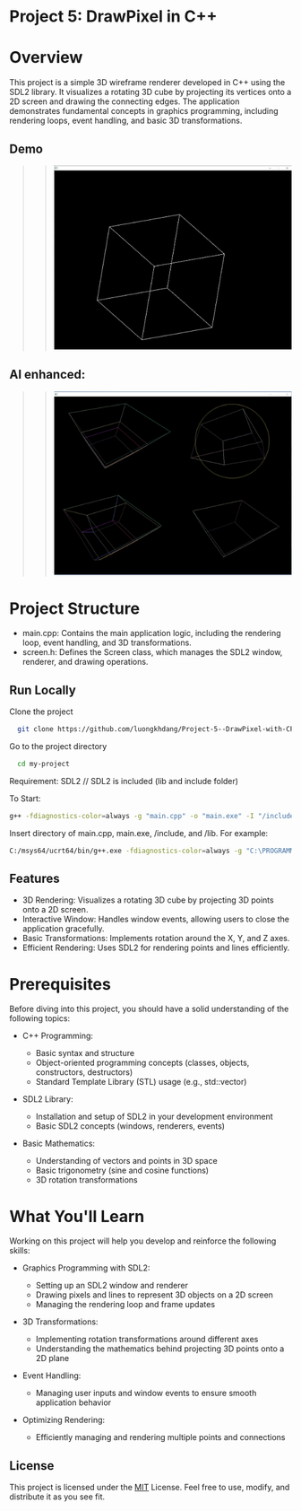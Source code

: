 
# Project 5: DrawPixel in C++
# Overview
This project is a simple 3D wireframe renderer developed in C++ using the SDL2 library. It visualizes a rotating 3D cube by projecting its vertices onto a 2D screen and drawing the connecting edges. The application demonstrates fundamental concepts in graphics programming, including rendering loops, event handling, and basic 3D transformations. 

## Demo  

> > ![](demo.JPG)

## AI enhanced:
> > ![](AI-enhanced.gif)






# Project Structure
- main.cpp: Contains the main application logic, including the rendering loop, event handling, and 3D transformations.
- screen.h: Defines the Screen class, which manages the SDL2 window, renderer, and drawing operations.

## Run Locally  

Clone the project  

~~~bash  
  git clone https://github.com/luongkhdang/Project-5--DrawPixel-with-CPP--.git
~~~

Go to the project directory  

~~~bash  
  cd my-project
~~~

 
Requirement:
  SDL2 // SDL2 is included (lib and include folder)

To Start:

~~~bash  
g++ -fdiagnostics-color=always -g "main.cpp" -o "main.exe" -I "/include" -L "/lib" -lmingw32 -lSDL2main -lSDL2 -mconsole 
~~~

Insert directory of main.cpp, main.exe, /include, and /lib.
For example:
~~~bash 
C:/msys64/ucrt64/bin/g++.exe -fdiagnostics-color=always -g "C:\PROGRAMMING\BIG PROJECT\DrawPixel with C++\main.cpp" -o "C:\PROGRAMMING\BIG PROJECT\DrawPixel with C++\main.exe" -I "C:/PROGRAMMING/BIG PROJECT/DrawPixel with C++/include" -L "C:/PROGRAMMING/BIG PROJECT/DrawPixel with C++/lib" -lmingw32 -lSDL2main -lSDL2 -mconsole 
~~~





## Features  

* 3D Rendering: Visualizes a rotating 3D cube by projecting 3D points onto a 2D screen.
* Interactive Window: Handles window events, allowing users to close the application gracefully.
* Basic Transformations: Implements rotation around the X, Y, and Z axes.
* Efficient Rendering: Uses SDL2 for rendering points and lines efficiently.




# Prerequisites


Before diving into this project, you should have a solid understanding of the following topics:

* C++ Programming:

  - Basic syntax and structure
  - Object-oriented programming concepts (classes, objects, constructors, destructors)
  - Standard Template Library (STL) usage (e.g., std::vector)
* SDL2 Library:

  - Installation and setup of SDL2 in your development environment
  - Basic SDL2 concepts (windows, renderers, events)
* Basic Mathematics:

  - Understanding of vectors and points in 3D space
  - Basic trigonometry (sine and cosine functions)
  - 3D rotation transformations


# What You'll Learn

Working on this project will help you develop and reinforce the following skills:

* Graphics Programming with SDL2:

  - Setting up an SDL2 window and renderer
  - Drawing pixels and lines to represent 3D objects on a 2D screen
  - Managing the rendering loop and frame updates
* 3D Transformations:

  - Implementing rotation transformations around different axes
  - Understanding the mathematics behind projecting 3D points onto a 2D plane
* Event Handling:

  - Managing user inputs and window events to ensure smooth application behavior
* Optimizing Rendering:

  - Efficiently managing and rendering multiple points and connections


## License  

This project is licensed under the [MIT](https://choosealicense.com/licenses/mit/) License. Feel free to use, modify, and distribute it as you see fit.